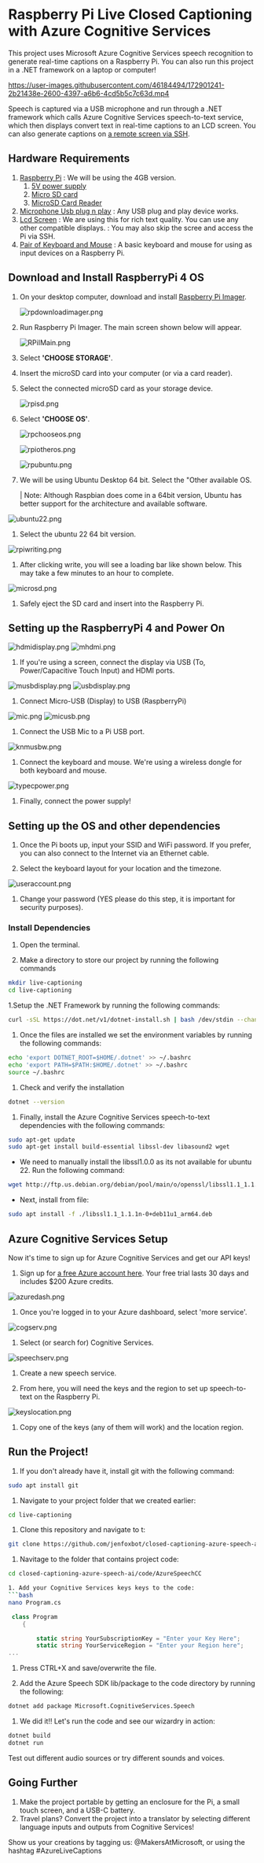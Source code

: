 # Raspberry Pi Live Closed Captioning with Azure Cognitive Services

This project uses Microsoft Azure Cognitive Services speech recognition to generate real-time captions on a Raspberry Pi. You can also run this project in a .NET framework on a laptop or computer!

https://user-images.githubusercontent.com/46184494/172901241-2b21438e-2600-4397-a6b6-4cd5b5c7c63d.mp4

Speech is captured via a USB microphone and run through a .NET framework which calls Azure Cognitive Services speech-to-text service, which then displays convert text in real-time captions to an LCD screen. You can also generate captions on [a remote screen via SSH](https://github.com/microsoft/rpi-resources). 


## Hardware Requirements
1. [Raspberry Pi](https://thepihut.com/collections/featured-products/products/raspberry-pi-4-model-b) 
   : We will be using the 4GB version.
   1. [5V power supply](https://thepihut.com/products/raspberry-pi-psu-uk)
   2. [Micro SD card](https://thepihut.com/products/sandisk-microsd-card-class-10-a1)
   3. [MicroSD Card Reader](https://thepihut.com/products/mini-usb-2-0-microsd-card-reader)
2. [Microphone Usb plug n play](https://thepihut.com/products/mini-usb-microphone)
   : Any USB plug and play device works.
3. [Lcd Screen](https://thepihut.com/products/7-capacitive-touchscreen-lcd-low-power-800x480)
   : We are using this for rich text quality. You can use any other compatible displays.
   : You may also skip the scree and access the Pi via SSH.
4. [Pair of Keyboard and Mouse](https://www.amazon.eg/-/en/HP-CS700-Wireless-Keyboard-Mouse/dp/B07M82KFVB)
   : A basic keyboard and mouse for using as input devices on a Raspberry Pi.
   
## Download and Install RaspberryPi 4 OS


1. On your desktop computer, download and install [Raspberry Pi Imager](https://www.raspberrypi.com/software/).
   
    ![rpdownloadimager.png](assets/rpdownloadimager.png)

1. Run Raspberry Pi Imager. The main screen shown below will appear.

    ![RPiIMain.png](assets/RPiIMain.png)

1. Select **'CHOOSE STORAGE'**.

1. Insert the microSD card into your computer (or via a card reader).
  
1. Select the connected microSD card as your storage device.

    ![rpisd.png](assets/rpisd.png)
    
1. Select **'CHOOSE OS'**.
   
    ![rpchooseos.png](assets/rpchooseos.png)



    ![rpiotheros.png](assets/rpiotheros.png)

    ![rpubuntu.png](assets/rpubuntu.png)
2. We will be using Ubuntu Desktop 64 bit. Select the "Other available OS. 

   | Note: Although Raspbian does come in a 64bit version, Ubuntu has better support for the architecture and available software.

![ubuntu22.png](assets/ubuntu22.png)

1. Select the ubuntu 22 64 bit version.

![rpiwriting.png](assets/rpiwriting.png)

1. After clicking write, you will see a loading bar like shown below. This may take a few minutes to an hour to complete. 

![microsd.png](assets/microsd.png)

1. Safely eject the SD card and insert into the Raspberry Pi. 

## Setting up the RaspberryPi 4 and Power On
![hdmidisplay.png](assets/hdmidisplay.png)
![mhdmi.png](assets/mhdmi.png)

1. If you're using a screen, connect the display via USB (To, Power/Capacitive Touch Input) and HDMI ports.

![musbdisplay.png](assets/musbdisplay.png)
![usbdisplay.png](assets/usbdisplay.png)

1. Connect Micro-USB (Display) to USB (RaspberryPi)

![mic.png](assets/mic.png)
![micusb.png](assets/micusb.png)

1. Connect the  USB Mic to a Pi USB port.

![knmusbw.png](assets/knmusbw.png)

1. Connect the keyboard and mouse. We're using a wireless dongle for both keyboard and mouse.

![typecpower.png](assets/typecpower.png)

1. Finally, connect the power supply! 

## Setting up the OS and other dependencies

1. Once the Pi boots up, input your SSID and WiFi password. If you prefer, you can also connect to the Internet via an Ethernet cable.

1. Select the keyboard layout for your location and the timezone.

![useraccount.png](assets/useraccount.png)

1. Change your password (YES please do this step, it is important for security purposes).
            
### Install Dependencies
1. Open the terminal.

1. Make a directory to store our project by running the following commands
```bash
mkdir live-captioning
cd live-captioning
```
1.Setup the .NET Framework by running the following commands:
```bash
curl -sSL https://dot.net/v1/dotnet-install.sh | bash /dev/stdin --channel Current
```
1. Once the files are installed we set the environment variables by running the following commands:
```bash
echo 'export DOTNET_ROOT=$HOME/.dotnet' >> ~/.bashrc
echo 'export PATH=$PATH:$HOME/.dotnet' >> ~/.bashrc
source ~/.bashrc
```
1. Check and verify the installation
```bash
dotnet --version
```
1. Finally, install the Azure Cognitive Services speech-to-text dependencies with the following commands: 

```bash
sudo apt-get update
sudo apt-get install build-essential libssl-dev libasound2 wget 
```

   * We need to manually install the libssl1.0.0 as its not available for ubuntu 22. Run the following command:
```bash
wget http://ftp.us.debian.org/debian/pool/main/o/openssl/libssl1.1_1.1.1n-0+deb11u1_arm64.deb
```
* Next, install from file:
```bash
sudo apt install -f ./libssl1.1_1.1.1n-0+deb11u1_arm64.deb
```
## Azure Cognitive Services Setup 
Now it's time to sign up for Azure Cognitive Services and get our API keys!

1. Sign up for [a free Azure account here](https://aka.ms/azure/live-captions). Your free trial lasts 30 days and includes $200 Azure credits.

![azuredash.png](assets/azuredash.png)
1. Once you're logged in to your Azure dashboard, select 'more service'.

![cogserv.png](assets/cogserv.png)
1. Select (or search for) Cognitive Services.

![speechserv.png](assets/speechserv.png)

1. Create a new speech service.

1. From here, you will need the keys and the region to set up speech-to-text on the Raspberry Pi.
 
![keyslocation.png](assets/keyslocation.png)
1. Copy one of the keys (any of them will work) and the location region.

## Run the Project!

1. If you don't already have it, install git with the following command:

```bash
sudo apt install git
```

1. Navigate to your project folder that we created earlier:
```bash
cd live-captioning
```
1. Clone this repository and navigate to t: 
```bash
git clone https://github.com/jenfoxbot/closed-captioning-azure-speech-ai
```
1. Navitage to the folder that contains project code: 
```bash
cd closed-captioning-azure-speech-ai/code/AzureSpeechCC

1. Add your Cognitive Services keys keys to the code:
```bash
nano Program.cs
```
```C#
 class Program
    {

        static string YourSubscriptionKey = "Enter your Key Here";
        static string YourServiceRegion = "Enter your Region here";
...
```
1. Press CTRL+X and save/overwrite the file.

1. Add the Azure Speech SDK lib/package to the code directory by running the following:
```bash
dotnet add package Microsoft.CognitiveServices.Speech
```
1. We did it!! Let's run the code and see our wizardry in action:
```bash
dotnet build
dotnet run
```

Test out different audio sources or try different sounds and voices.

## Going Further
1. Make the project portable by getting an enclosure for the Pi, a small touch screen, and a USB-C battery.
2. Travel plans? Convert the project into a translator by selecting different language inputs and outputs from Cognitive Services!

Show us your creations by tagging us: @MakersAtMicrosoft, or using the hashtag #AzureLiveCaptions



